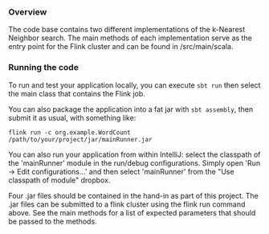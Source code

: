 ### Overview

The code base contains two different implementations of the k-Nearest Neighbor search. The main methods of each implementation serve as the entry point for the Flink cluster and can be found in /src/main/scala.

### Running the code

To run and test your application locally, you can execute `sbt run` then select the main class that contains the Flink job. 

You can also package the application into a fat jar with `sbt assembly`, then submit it as usual, with something like: 

```
flink run -c org.example.WordCount /path/to/your/project/jar/mainRunner.jar
```

You can also run your application from within IntelliJ:  select the classpath of the 'mainRunner' module in the run/debug configurations.
Simply open 'Run -> Edit configurations...' and then select 'mainRunner' from the "Use classpath of module" dropbox. 

Four .jar files should be contained in the hand-in as part of this project. The .jar files can be submitted to a flink cluster using the flink run command above. See the main methods for a list of expected parameters that should be passed to the methods.
